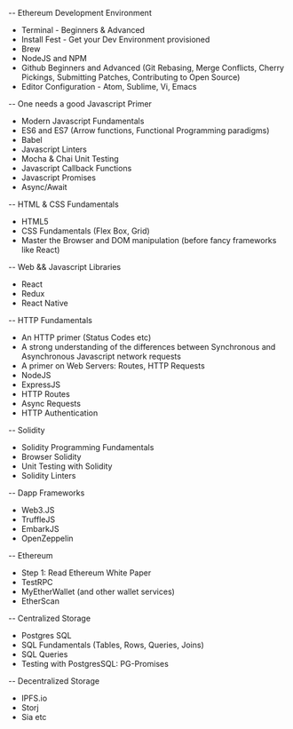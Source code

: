 
-- Ethereum Development Environment

* Terminal - Beginners & Advanced
* Install Fest - Get your Dev Environment provisioned
* Brew
* NodeJS and NPM
* Github Beginners and Advanced (Git Rebasing, Merge Conflicts, Cherry Pickings, Submitting Patches, Contributing to Open Source)
* Editor Configuration - Atom, Sublime, Vi, Emacs

 -- One needs a good Javascript Primer

* Modern Javascript Fundamentals
* ES6 and ES7 (Arrow functions, Functional Programming paradigms)
* Babel
* Javascript Linters
* Mocha & Chai Unit Testing
* Javascript Callback Functions
* Javascript Promises
* Async/Await

-- HTML & CSS Fundamentals

* HTML5
* CSS Fundamentals (Flex Box, Grid)
* Master the Browser and DOM manipulation (before fancy frameworks like React)

-- Web && Javascript Libraries

* React
* Redux
* React Native

-- HTTP Fundamentals

* An HTTP primer (Status Codes etc)
* A strong understanding of the differences between Synchronous and Asynchronous Javascript network requests
* A primer on Web Servers: Routes, HTTP Requests
* NodeJS
* ExpressJS
* HTTP Routes
* Async Requests
* HTTP Authentication

-- Solidity

* Solidity Programming Fundamentals
* Browser Solidity
* Unit Testing with Solidity
* Solidity Linters

-- Dapp Frameworks

* Web3.JS
* TruffleJS
* EmbarkJS
* OpenZeppelin

-- Ethereum

* Step 1: Read Ethereum White Paper
* TestRPC
* MyEtherWallet (and other wallet services)
* EtherScan

-- Centralized Storage

* Postgres SQL
* SQL Fundamentals (Tables, Rows, Queries, Joins)
* SQL Queries
* Testing with PostgresSQL: PG-Promises

-- Decentralized Storage

* IPFS.io
* Storj
* Sia etc
